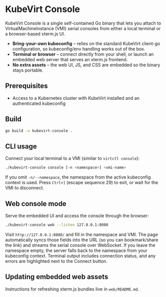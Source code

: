 # KubeVirt Console

KubeVirt Console is a single self-contained Go binary that lets you attach to VirtualMachineInstance (VMI) serial consoles from either a local terminal or a browser-based xterm.js UI.

- **Bring-your-own kubeconfig** – relies on the standard KubeVirt client-go configuration, so kubeconfig/env handling works out of the box.
- **Terminal or browser** – connect directly from your shell, or launch an embedded web server that serves an xterm.js frontend.
- **No extra assets** – the web UI, JS, and CSS are embedded so the binary stays portable.

## Prerequisites

- Access to a Kubernetes cluster with KubeVirt installed and an authenticated kubeconfig

## Build

```bash
go build -o kubevirt-console .
```

## CLI usage

Connect your local terminal to a VMI (similar to `virtctl console`):

```bash
./kubevirt-console console [-n <namespace>] <vmi-name>
```

If you omit `-n/--namespace`, the namespace from the active kubeconfig context is used. Press `Ctrl+]` (escape sequence 29) to exit, or wait for the VMI to disconnect.

## Web console mode

Serve the embedded UI and access the console through the browser:

```bash
./kubevirt-console web --listen 127.0.0.1:8080
```

Visit `http://127.0.0.1:8080/` and fill in the namespace and VMI. The page automatically syncs those fields into the URL (so you can bookmark/share the link) and streams the serial console over WebSocket. If you leave the namespace empty, the server falls back to the namespace from your kubeconfig context. Terminal output includes connection status, and any errors are highlighted next to the Connect button.

## Updating embedded web assets

Instructions for refreshing xterm.js bundles live in `web/README.md`.
